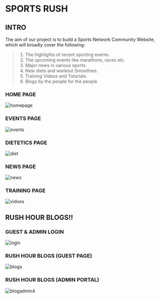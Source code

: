 # SPORTS RUSH

## INTRO
The aim of our project is to build a Sports Network Community Website, which will broadly cover the following:

> 1. The highlights of recent sporting events.
> 2. The upcoming events like marathons, races etc.
> 3. Major news in various sports.
> 4. New diets and workout Smoothies.
> 5. Training Videos and Tutorials.
> 6. Blogs by the people for the people

### HOME PAGE
![homepage](https://user-images.githubusercontent.com/66274690/120372621-0afd7d80-c335-11eb-94e4-8ebded8d1dc5.gif)

### EVENTS PAGE
![events](https://user-images.githubusercontent.com/66274690/120372807-45ffb100-c335-11eb-9384-604e82aac741.gif)

### DIETETICS PAGE
![diet](https://user-images.githubusercontent.com/66274690/120373027-819a7b00-c335-11eb-9b9a-43f60ede6ffb.gif)

### NEWS PAGE
![news](https://user-images.githubusercontent.com/66274690/120373082-8e1ed380-c335-11eb-8eb6-438a7c9dcba5.gif)

### TRAINING PAGE
![vidoes](https://user-images.githubusercontent.com/66274690/120373138-9e36b300-c335-11eb-9fce-6a23cf3eb948.gif)

##
## RUSH HOUR BLOGS!!

### GUEST & ADMIN LOGIN
![login](https://user-images.githubusercontent.com/66274690/120373567-21f09f80-c336-11eb-81b5-ac406ef1757f.gif)

### RUSH HOUR BLOGS (GUEST PAGE)
![bloga](https://user-images.githubusercontent.com/66274690/120373684-4187c800-c336-11eb-89bb-6726ea058d75.gif)

### RUSH HOUR BLOGS (ADMIN PORTAL)
![blogadmin4](https://user-images.githubusercontent.com/66274690/120373745-56fcf200-c336-11eb-9907-34093b380283.gif)







